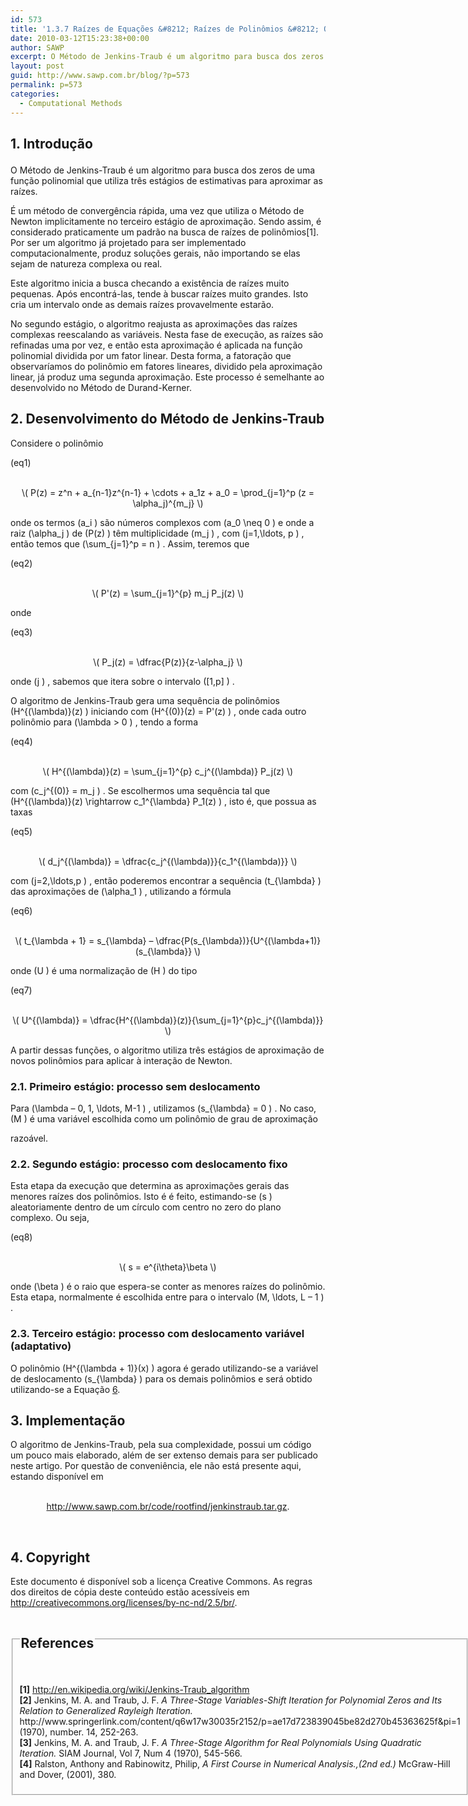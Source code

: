 ```yaml
---
id: 573
title: '1.3.7 Raízes de Equações &#8212; Raízes de Polinômios &#8212; O Método de Jenkins-Traub'
date: 2010-03-12T15:23:38+00:00
author: SAWP
excerpt: O Método de Jenkins-Traub é um algoritmo para busca dos zeros de uma função polinomial que utiliza três estágios de estimativas para aproximar as raízes.
layout: post
guid: http://www.sawp.com.br/blog/?p=573
permalink: p=573
categories:
  - Computational Methods
---
```

## 1. Introdução </p> 

O Método de Jenkins-Traub é um algoritmo para busca dos zeros de uma função polinomial que utiliza três estágios de estimativas para aproximar as raízes. 

É um método de convergência rápida, uma vez que utiliza o Método de Newton implicitamente no terceiro estágio de aproximação. Sendo assim, é considerado praticamente um padrão na busca de raízes de polinômios[1]. Por ser um algoritmo já projetado para ser implementado computacionalmente, produz soluções gerais, não importando se elas sejam de natureza complexa ou real. 

Este algoritmo inicia a busca checando a existência de raízes muito pequenas. Após encontrá-las, tende à buscar raízes muito grandes. Isto cria um intervalo onde as demais raízes provavelmente estarão. 

No segundo estágio, o algoritmo reajusta as aproximações das raízes complexas reescalando as variáveis. Nesta fase de execução, as raízes são refinadas uma por vez, e então esta aproximação é aplicada na função polinomial dividida por um fator linear. Desta forma, a fatoração que observaríamos do polinômio em fatores lineares, dividido pela aproximação linear, já produz uma segunda aproximação. Este processo é semelhante ao desenvolvido no Método de Durand-Kerner. </p> 

## 2. Desenvolvimento do Método de Jenkins-Traub 

Considere o polinômio
    
<a name="eq1">(eq1)</a>
      


<center>
  <br /> \( P(z) = z^n + a_{n-1}z^{n-1} + \cdots + a_1z + a_0 = \prod_{j=1}^p (z = \alpha_j)^{m_j} \)<br />
</center>


    
onde os termos \(a\_i \) são números complexos com \(a\_0 \neq 0 \) e onde a raiz \(\alpha\_j \) de \(P(z) \) têm multiplicidade \(m\_j \) , com \(j=1,\ldots, p \) , então temos que \(\sum_{j=1}^p = n \) . Assim, teremos que
    
<a name="eq2">(eq2)</a>
      


<center>
  <br /> \( P'(z) = \sum_{j=1}^{p} m_j P_j(z) \)<br />
</center>


    
onde
    
<a name="eq3">(eq3)</a>
      


<center>
  <br /> \( P_j(z) = \dfrac{P(z)}{z-\alpha_j} \)<br />
</center>


    
onde \(j \) , sabemos que itera sobre o intervalo \([1,p] \) . 

O algoritmo de Jenkins-Traub gera uma sequência de polinômios \(H^{(\lambda)}(z) \) iniciando com \(H^{(0)}(z) = P'(z) \) , onde cada outro polinômio para \(\lambda > 0 \) , tendo a forma
    
<a name="eq4">(eq4)</a>
      


<center>
  <br /> \( H^{(\lambda)}(z) = \sum_{j=1}^{p} c_j^{(\lambda)} P_j(z) \)<br />
</center>


    
com \(c\_j^{(0)} = m\_j \) . Se escolhermos uma sequência tal que \(H^{(\lambda)}(z) \rightarrow c\_1^{\lambda} P\_1(z) \) , isto é, que possua as taxas
    
<a name="eq5">(eq5)</a>
      


<center>
  <br /> \( d_j^{(\lambda)} = \dfrac{c_j^{(\lambda)}}{c_1^{(\lambda)}} \)<br />
</center>


    
com \(j=2,\ldots,p \) , então poderemos encontrar a sequência \(t\_{\lambda} \) das aproximações de \(\alpha\_1 \) , utilizando a fórmula
    
<a name="eq6">(eq6)</a>
      


<center>
  <br /> \( t_{\lambda + 1} = s_{\lambda} &#8211; \dfrac{P(s_{\lambda})}{U^{(\lambda+1)}(s_{\lambda}} \)<br />
</center>


    
onde \(U \) é uma normalização de \(H \) do tipo
    
<a name="eq7">(eq7)</a>
      


<center>
  <br /> \( U^{(\lambda)} = \dfrac{H^{(\lambda)}(z)}{\sum_{j=1}^{p}c_j^{(\lambda)}} \)<br />
</center>

A partir dessas funções, o algoritmo utiliza três estágios de aproximação de novos polinômios para aplicar à interação de Newton. </p> 

### 2.1. Primeiro estágio: processo sem deslocamento 

Para \(\lambda &#8211; 0, 1, \ldots, M-1 \) , utilizamos \(s_{\lambda} = 0 \) . No caso, \(M \) é uma variável escolhida como um polinômio de grau de aproximação
    
razoável. 

### 2.2. Segundo estágio: processo com deslocamento fixo 

Esta etapa da execução que determina as aproximações gerais das menores raízes dos polinômios. Isto é é feito, estimando-se \(s \) aleatoriamente dentro de um círculo com centro no zero do plano complexo. Ou seja,
    
<a name="eq8">(eq8)</a>
      


<center>
  <br /> \( s = e^{i\theta}\beta \)<br />
</center>


    
onde \(\beta \) é o raio que espera-se conter as menores raízes do polinômio. Esta etapa, normalmente é escolhida entre para o intervalo \(M, \ldots, L &#8211; 1 \) . </p> 

### 2.3. Terceiro estágio: processo com deslocamento variável (adaptativo) 

O polinômio \(H^{(\lambda + 1)}(x) \) agora é gerado utilizando-se a variável de deslocamento \(s_{\lambda} \) para os demais polinômios e será obtido utilizando-se a Equação [6](#eq6). </p> 

## 3. Implementação 

O algoritmo de Jenkins-Traub, pela sua complexidade, possui um código um pouco mais elaborado, além de ser extenso demais para ser publicado neste artigo. Por questão de conveniência, ele não está presente aqui, estando disponível em
  


<center>
  <br /> <a href="http://www.sawp.com.br/code/rootfind/jenkinstraub.tar.gz" target="_blank">http://www.sawp.com.br/code/rootfind/jenkinstraub.tar.gz</a>.<br />
</center>

&nbsp;</p> 

## 4. Copyright 

Este documento é disponível sob a licença Creative Commons. As regras dos direitos de cópia deste conteúdo estão acessíveis em <a href="http://creativecommons.org/licenses/by-nc-nd/2.5/br/" target="_blank">http://creativecommons.org/licenses/by-nc-nd/2.5/br/</a>. 



<fieldset>
  <legend> 
  
  <h2>
    References
  </h2></legend> 
  
  <p>
    <a></a><br /> <a name="bibitem1"><b>[1]</b> </a><a href="http://en.wikipedia.org/wiki/Jenkins-Traub_algorithm" target="_blank">http://en.wikipedia.org/wiki/Jenkins-Traub_algorithm</a><br /> <a name="bibitem2"><b>[2]</b> Jenkins, M. A. and Traub, J. F. <cite> <em>A Three-Stage Variables-Shift Iteration for Polynomial Zeros and Its Relation to Generalized Rayleigh Iteration. </em> </cite> http://www.springerlink.com/content/q6w17w30035r2152/p=ae17d723839045be82d270b45363625f&pi=1 (1970), number. 14, 252-263.</a><br /> <a name="bibitem3"><b>[3]</b> Jenkins, M. A. and Traub, J. F. <cite> <em>A Three-Stage Algorithm for Real Polynomials Using Quadratic Iteration.</em> </cite>SIAM Journal, Vol 7, Num 4 (1970), 545-566.</a><br /> <a name="bibitem4"><b>[4]</b> Ralston, Anthony and Rabinowitz, Philip,<cite> <em>A First Course in Numerical Analysis.</em>,(2nd ed.)</cite> McGraw-Hill and Dover, (2001), 380.</a>
  </p>
</fieldset>
